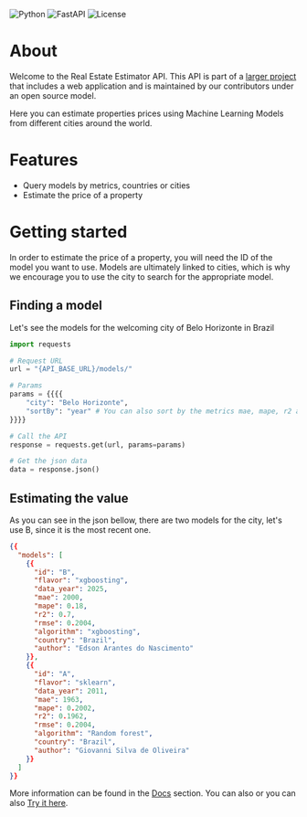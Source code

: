
![Python](https://img.shields.io/badge/Python-3.10-blue)
![FastAPI](https://img.shields.io/badge/FastAPI-v0.95-brightgreen)
![License](https://img.shields.io/badge/License-MIT-yellow)

# About
Welcome to the Real Estate Estimator API. This API is part of a [larger 
project](https://github.com/marcuszucareli/house-price-app) that includes a web 
application and is maintained by our contributors under an open source model.

Here you can estimate properties prices using Machine Learning Models from 
different cities around the world.

# Features
- Query models by metrics, countries or cities
- Estimate the price of a property

# Getting started
In order to estimate the price of a property, you will need the ID of the 
model you want to use. Models are ultimately linked to cities, which is why we 
encourage you to use the city to search for the appropriate model.

## Finding a model
Let's see the models for the welcoming city of Belo Horizonte in Brazil

```python
import requests

# Request URL
url = "{API_BASE_URL}/models/"

# Params
params = {{{{
    "city": "Belo Horizonte",
    "sortBy": "year" # You can also sort by the metrics mae, mape, r2 and rmse
}}}}

# Call the API
response = requests.get(url, params=params)

# Get the json data
data = response.json()
```

## Estimating the value
As you can see in the json bellow, there are two models for the city, let's use
B, since it is the most recent one.
```json
{{
  "models": [
    {{
      "id": "B",
      "flavor": "xgboosting",
      "data_year": 2025,
      "mae": 2000,
      "mape": 0.18,
      "r2": 0.7,
      "rmse": 0.2004,
      "algorithm": "xgboosting",
      "country": "Brazil",
      "author": "Edson Arantes do Nascimento"
    }},
    {{
      "id": "A",
      "flavor": "sklearn",
      "data_year": 2011,
      "mae": 1963,
      "mape": 0.2002,
      "r2": 0.1962,
      "rmse": 0.2004,
      "algorithm": "Random forest",
      "country": "Brazil",
      "author": "Giovanni Silva de Oliveira"
    }}
  ]
}}
```

More information can be found in the [Docs](/redoc#tag/Health) section. You can also or you can also [Try it here](/docs).
